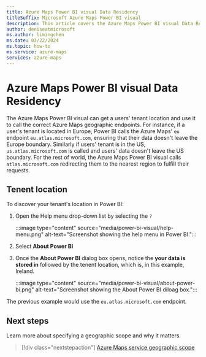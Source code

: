 ```yaml
---
title: Azure Maps Power BI visual Data Residency
titleSuffix: Microsoft Azure Maps Power BI visual
description: This article covers the Azure Maps Power BI visual Data Residency.
author: deniseatmicrosoft
ms.author: limingchen 
ms.date: 03/22/2024
ms.topic: how-to
ms.service: azure-maps
services: azure-maps
---
```


# Azure Maps Power BI visual Data Residency

The Azure Maps Power BI visual can get a users' tenant location and use it to call the correct Azure Maps geographic endpoints. For instance, if a user's tenant is located in Europe, Power BI calls the Azure Maps' `eu` endpoint `eu.atlas.microsoft.com`, ensuring that their data doesn't leave the Europe boundary. Similarly if users' tenant is in the US, `us.atlas.microsoft.com` is called and users' data doesn't leave the US boundary. For the rest of world, the Azure Maps Power BI visual calls `atlas.microsoft.com` redirecting them to the nearest region to fulfill their requests.

## Tenent location

To discover your tenant's location in Power BI:

1. Open the Help menu drop-down list by selecting the `?`

    :::image type="content" source="media/power-bi-visual/help-menu.png" alt-text="Screenshot showing the help menu in Power BI.":::

1. Select **About Power BI**
1. Once the **About Power BI** dialog box opens, notice the **your data is stored in** followed by the tenent location, which is, in this example, Ireland.

    :::image type="content" source="media/power-bi-visual/about-power-bi.png" alt-text="Screenshot showing the About Power BI diloag box.":::

The previous example would use the `eu.atlas.microsoft.com` endpoint.

## Next steps

Learn more about specifying a geographic scope and why it matters.

> [!div class="nextstepaction"]
> [Azure Maps service geographic scope](geographic-scope.md)
